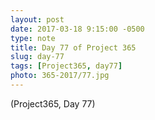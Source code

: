 ```yaml
---
layout: post
date: 2017-03-18 9:15:00 -0500
type: note
title: Day 77 of Project 365
slug: day-77
tags: [Project365, day77]
photo: 365-2017/77.jpg
---
```

(Project365, Day 77)